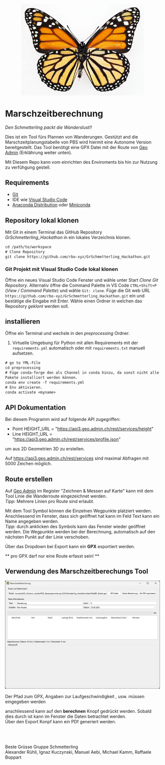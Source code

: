 <p align="center">
    <img src="data/wichtigesbild.png" alt="Schmetterlings" width="400"/>
</p>

# Marschzeitberechnung

*Den Schmetterling packt die Wanderslust!!*

Dies ist ein Tool fürs Plannen von Wanderungen. Gestützt and die Marschzeitplanungstabelle von PBS wird hiermit eine Autonome Version bereitgestellt. Das Tool benötigt eine GPX Datei mit der Route von [Geo Admin](https://map.geo.admin.ch/) (Erklährung weiter unten).

Mit Diesem Repo kann vom einrichten des Enviroments bis hin zur Nutzung zu verfühgung gestell. 


## Requirements

- [Git](https://git-scm.com/)
- IDE wie [Visual Studio Code](https://code.visualstudio.com/) 
- [Anaconda Distribution](https://www.anaconda.com/products/distribution) oder [Miniconda](https://docs.conda.io/en/latest/miniconda.html)

## Repository lokal klonen
Mit Git in einem Terminal das GitHub Repository *GrSchmetterling_Hackathon* in ein lokales Verzeichnis klonen.

``` shell
cd /path/to/workspace
# Clone Repository 
git clone https://github.com/rbo-xyz/GrSchmetterling_Hackathon.git
```

### Git Projekt mit Visual Studio Code lokal klonen
Öffne ein neues Visual Studio Code Fenster und wähle unter Start *Clone Git Repository*. Alternativ öffne die Command Palette in VS Code `CTRL+Shift+P` (*View / Command Palette*) und wähle `Git: clone`. 
Füge die Git web URL `https://github.com/rbo-xyz/GrSchmetterling_Hackathon.git` ein und bestätige die Eingabe mit Enter. Wähle einen Ordner in welchen das Repository *geklont* werden soll.

## installieren
Öffne ein Terminal und wechsle in den *preprocessing* Ordner.
1. Virtuelle Umgebung für Python mit allen Requirements mit der `requirements.yml` automatisch oder mit  `requirements.txt` manuell aufsetzen.

```shell
# go to YML-File
cd preprocessing
# Füge conda-forge den als Channel in conda hinzu, da sonst nicht alle Pakete installiert werden können.
conda env create -f requirements.yml
# Env aktivieren.
conda activate <myname>

```
## API Dokumentation
Bei diesem Programm wird auf folgende API zugegriffen:
- Point HEIGHT_URL = "https://api3.geo.admin.ch/rest/services/height"
- Line HEIGHT_URL = "https://api3.geo.admin.ch/rest/services/profile.json"

um aus 2D Geometrien 3D zu erstellen.

Auf https://api3.geo.admin.ch/rest/services sind maximal Abfragen mit 5000 Zeichen möglich.


## Route erstellen
Auf [Geo Admin](https://map.geo.admin.ch/) im Register "Zeichnen & Messen auf Karte" kann mit dem Tool Linie die Wanderroute eingezeichnet werden.<br/>
*Tipp:* Mehrere Linien pro Route sind erlaubt.<br/>

Mit dem Tool Symbol können die Einzelnen Wegpunkte platziert werden. Anschliessend im Fenster, dass sich geöffnet hat kann im Feld Text kann ein Name angegeben werden. <br/>
*Tipp:* durch anklicken des Symbols kann das Fenster wieder geöffnet werden. Die Wegpunkte werden bei der Berechnung, automatisch auf den nächsten Punkt auf der Linie verschoben.<br/>

Über das Dropdown bei Export kann ein **GPX** exportiert werden.<br/>

** pro GPX darf nur eine Route erfasst sein! **



## Verwendung des Marschzeitberechungs Tool
<p align="center">
    <img src="data/Fenster_ausgefuellt.jpg" alt="Schmetterlings" width="800"/>
</p>
Der Pfad zum GPX, Angaben zur Laufgeschwindigkeit , usw. müssen eingegeben werden <br/>

anschliessend kann auf den **berechnen** Knopf gedrückt werden. Sobald dies durch ist kann im Fenster die Daten betrachtet werden. <br/>
Über den Export Konpf kann ein PDf generiert werden.
<br/>
<br/>
<br/>
<br/>


Beste Grüsse Gruppe Schmetterling<br/>
Alexander Rühli, Ignaz Kuczynski, Manuel Aebi, Michael Kamm, Raffaele Boppart
